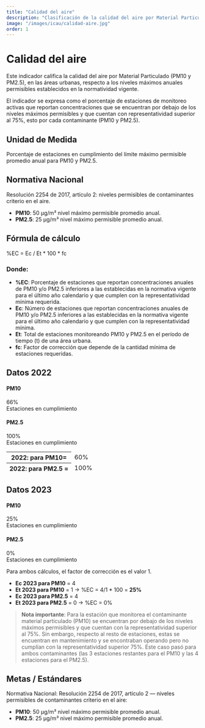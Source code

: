 ```yaml
---
title: "Calidad del aire"
description: "Clasificación de la calidad del aire por Material Particulado (PM10 y PM2.5) en áreas urbanas, según normativa vigente."
image: "/images/icau/calidad-aire.jpg"
order: 1
---
```


# Calidad del aire

Este indicador califica la calidad del aire por Material Particulado (PM10 y PM2.5), en las áreas urbanas, respecto a los niveles máximos anuales permisibles establecidos en la normatividad vigente.

El indicador se expresa como el porcentaje de estaciones de monitoreo activas que reportan concentraciones que se encuentran por debajo de los niveles máximos permisibles y que cuentan con representatividad superior al 75%, esto por cada contaminante (PM10 y PM2.5).

## Unidad de Medida

Porcentaje de estaciones en cumplimiento del límite máximo permisible promedio anual para PM10 y PM2.5.

## Normativa Nacional

Resolución 2254 de 2017, artículo 2: niveles permisibles de contaminantes criterio en el aire.

- **PM10**: 50 µg/m³ nivel máximo permisible promedio anual.
- **PM2.5**: 25 µg/m³ nivel máximo permisible promedio anual.

## Fórmula de cálculo

%EC = Ec / Et * 100 * fc

### Donde:

- **%EC**: Porcentaje de estaciones que reportan concentraciones anuales de PM10 y/o PM2.5 inferiores a las establecidas en la normativa vigente para el último año calendario y que cumplen con la representatividad mínima requerida.
- **Ec**: Número de estaciones que reportan concentraciones anuales de PM10 y/o PM2.5 inferiores a las establecidas en la normativa vigente para el último año calendario y que cumplen con la representatividad mínima.
- **Et**: Total de estaciones monitoreando PM10 y PM2.5 en el período de tiempo (t) de una área urbana.
- **fc**: Factor de corrección que depende de la cantidad mínima de estaciones requeridas.

## Datos 2022

<div class="data-cards">
  <div class="data-card">
    <h4>PM10</h4>
    <div class="value">66%</div>
    <div class="label">Estaciones en cumplimiento</div>
  </div>
  <div class="data-card">
    <h4>PM2.5</h4>
    <div class="value">100%</div>
    <div class="label">Estaciones en cumplimiento</div>
  </div>
</div>

<table class="custom-table">
  <thead>
    <tr>
      <th>2022: para PM10=</th>
      <td>60%</td>
    </tr>
    <tr>
      <th>2022: para PM2.5 =</th>
      <td>100%</td>
    </tr>
  </thead>
</table>

## Datos 2023

<div class="data-cards">
  <div class="data-card">
    <h4>PM10</h4>
    <div class="value">25%</div>
    <div class="label">Estaciones en cumplimiento</div>
  </div>
  <div class="data-card">
    <h4>PM2.5</h4>
    <div class="value">0%</div>
    <div class="label">Estaciones en cumplimiento</div>
  </div>
</div>

Para ambos cálculos, el factor de corrección es el valor 1.

- **Ec 2023 para PM10** = 4
- **Et 2023 para PM10** = 1 → %EC = 4/1 * 100 = **25%**
- **Ec 2023 para PM2.5** = 4
- **Et 2023 para PM2.5** = 0 → %EC = 0%

> **Nota importante**: Para la estación que monitorea el contaminante material particulado (PM10) se encuentran por debajo de los niveles máximos permisibles y que cuentan con la representatividad superior al 75%. Sin embargo, respecto al resto de estaciones, estas se encuentran en mantenimiento y se encontraban operando pero no cumplían con la representatividad superior 75%. Este caso pasó para ambos contaminantes (las 3 estaciones restantes para el PM10 y las 4 estaciones para el PM2.5).

## Metas / Estándares

Normativa Nacional: Resolución 2254 de 2017, artículo 2 — niveles permisibles de contaminantes criterio en el aire:

- **PM10**: 50 µg/m³ nivel máximo permisible promedio anual.
- **PM2.5**: 25 µg/m³ nivel máximo permisible promedio anual.